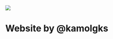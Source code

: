 <img src="https://siasky.net/LAC5mGwef8Z5CvKX7Xfor0Mibk0Sev1VqMwM3nBv3d1PGg">

# Website by @kamolgks
